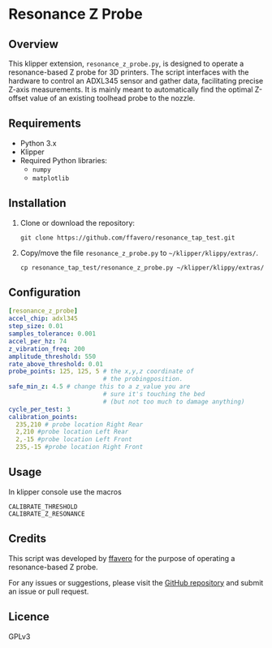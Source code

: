 # Resonance Z Probe

## Overview
This klipper extension, `resonance_z_probe.py`, is designed to operate a resonance-based Z probe for 3D printers. The script interfaces with the hardware to control an ADXL345 sensor and gather data, facilitating precise Z-axis measurements. It is mainly meant to automatically find the optimal Z-offset value of an existing toolhead probe to the nozzle.

## Requirements
- Python 3.x
- Klipper
- Required Python libraries:
  - `numpy`
  - `matplotlib`

## Installation
1. Clone or download the repository:
    ```
    git clone https://github.com/ffavero/resonance_tap_test.git
    ```
2. Copy/move the file `resonance_z_probe.py` to `~/klipper/klippy/extras/`.
    ```
    cp resonance_tap_test/resonance_z_probe.py ~/klipper/klippy/extras/
    ```

## Configuration

```yaml
[resonance_z_probe]
accel_chip: adxl345
step_size: 0.01
samples_tolerance: 0.001
accel_per_hz: 74
z_vibration_freq: 200
amplitude_threshold: 550
rate_above_threshold: 0.01
probe_points: 125, 125, 5 # the x,y,z coordinate of
                          # the probingposition.
safe_min_z: 4.5 # change this to a z_value you are
                          # sure it's touching the bed
                          # (but not too much to damage anything)
cycle_per_test: 3
calibration_points:
  235,210 # probe location Right Rear
  2,210 #probe location Left Rear
  2,-15 #probe location Left Front
  235,-15 #probe location Right Front
```


## Usage

In klipper console use the macros


```
CALIBRATE_THRESHOLD
CALIBRATE_Z_RESONANCE
```

## Credits
This script was developed by [ffavero](https://github.com/ffavero) for the purpose of operating a resonance-based Z probe. 

For any issues or suggestions, please visit the [GitHub repository](https://github.com/ffavero/resonance_tap_test) and submit an issue or pull request.


## Licence
GPLv3
